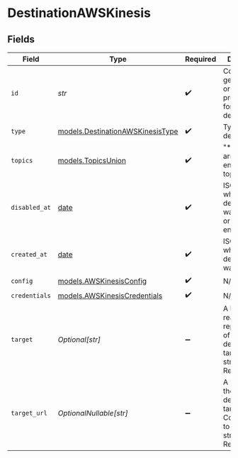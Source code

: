 # DestinationAWSKinesis


## Fields

| Field                                                                                                             | Type                                                                                                              | Required                                                                                                          | Description                                                                                                       | Example                                                                                                           |
| ----------------------------------------------------------------------------------------------------------------- | ----------------------------------------------------------------------------------------------------------------- | ----------------------------------------------------------------------------------------------------------------- | ----------------------------------------------------------------------------------------------------------------- | ----------------------------------------------------------------------------------------------------------------- |
| `id`                                                                                                              | *str*                                                                                                             | :heavy_check_mark:                                                                                                | Control plane generated ID or user provided ID for the destination.                                               | des_12345                                                                                                         |
| `type`                                                                                                            | [models.DestinationAWSKinesisType](../models/destinationawskinesistype.md)                                        | :heavy_check_mark:                                                                                                | Type of the destination.                                                                                          | aws_kinesis                                                                                                       |
| `topics`                                                                                                          | [models.TopicsUnion](../models/topicsunion.md)                                                                    | :heavy_check_mark:                                                                                                | "*" or an array of enabled topics.                                                                                | *                                                                                                                 |
| `disabled_at`                                                                                                     | [date](https://docs.python.org/3/library/datetime.html#date-objects)                                              | :heavy_check_mark:                                                                                                | ISO Date when the destination was disabled, or null if enabled.                                                   | <nil>                                                                                                             |
| `created_at`                                                                                                      | [date](https://docs.python.org/3/library/datetime.html#date-objects)                                              | :heavy_check_mark:                                                                                                | ISO Date when the destination was created.                                                                        | 2024-01-01T00:00:00Z                                                                                              |
| `config`                                                                                                          | [models.AWSKinesisConfig](../models/awskinesisconfig.md)                                                          | :heavy_check_mark:                                                                                                | N/A                                                                                                               |                                                                                                                   |
| `credentials`                                                                                                     | [models.AWSKinesisCredentials](../models/awskinesiscredentials.md)                                                | :heavy_check_mark:                                                                                                | N/A                                                                                                               |                                                                                                                   |
| `target`                                                                                                          | *Optional[str]*                                                                                                   | :heavy_minus_sign:                                                                                                | A human-readable representation of the destination target (Kinesis stream name). Read-only.                       | production-events                                                                                                 |
| `target_url`                                                                                                      | *OptionalNullable[str]*                                                                                           | :heavy_minus_sign:                                                                                                | A URL link to the destination target (AWS Console link to the stream). Read-only.                                 | https://eu-west-1.console.aws.amazon.com/kinesis/home?region=eu-west-1#/streams/details/production-events/details |